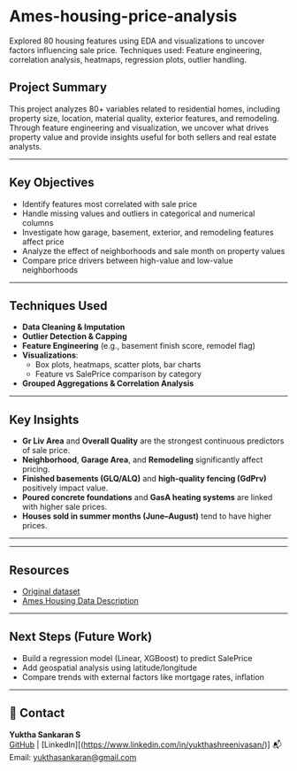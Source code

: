 # Ames-housing-price-analysis
Explored 80 housing features using EDA and visualizations to uncover factors influencing sale price. Techniques used: Feature engineering, correlation analysis, heatmaps, regression plots, outlier handling.
##  Project Summary

This project analyzes 80+ variables related to residential homes, including property size, location, material quality, exterior features, and remodeling. Through feature engineering and visualization, we uncover what drives property value and provide insights useful for both sellers and real estate analysts.

---

##  Key Objectives

- Identify features most correlated with sale price
- Handle missing values and outliers in categorical and numerical columns
- Investigate how garage, basement, exterior, and remodeling features affect price
- Analyze the effect of neighborhoods and sale month on property values
- Compare price drivers between high-value and low-value neighborhoods

---

##  Techniques Used

- **Data Cleaning & Imputation**
- **Outlier Detection & Capping**
- **Feature Engineering** (e.g., basement finish score, remodel flag)
- **Visualizations**:
  - Box plots, heatmaps, scatter plots, bar charts
  - Feature vs SalePrice comparison by category
- **Grouped Aggregations & Correlation Analysis**

---

##  Key Insights

- **Gr Liv Area** and **Overall Quality** are the strongest continuous predictors of sale price.
- **Neighborhood**, **Garage Area**, and **Remodeling** significantly affect pricing.
- **Finished basements (GLQ/ALQ)** and **high-quality fencing (GdPrv)** positively impact value.
- **Poured concrete foundations** and **GasA heating systems** are linked with higher sale prices.
- **Houses sold in summer months (June–August)** tend to have higher prices.

---
---

##  Resources

- [Original dataset](https://www.kaggle.com/datasets/prevek18/ames-housing-dataset)
- [Ames Housing Data Description](http://jse.amstat.org/v19n3/decock/DataDocumentation.txt)

---

##  Next Steps (Future Work)

- Build a regression model (Linear, XGBoost) to predict SalePrice
- Add geospatial analysis using latitude/longitude
- Compare trends with external factors like mortgage rates, inflation

---

## 💼 Contact

**Yuktha Sankaran S**  
[GitHub]([(https://github.com/yukt1)]) | [LinkedIn][(https://www.linkedin.com/in/yukthashreenivasan/)] 
📬 Email: yukthasankaran@gmail.com
